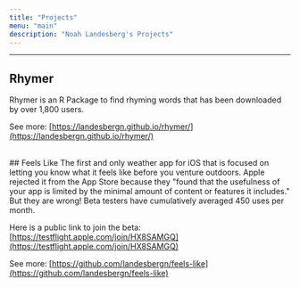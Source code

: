 ```yaml
---
title: "Projects"
menu: "main"
description: "Noah Landesberg's Projects"
---
```

<hr>

## Rhymer
Rhymer is an R Package to find rhyming words that has been downloaded by over 1,800 users.
  
See more: [https://landesbergn.github.io/rhymer/](https://landesbergn.github.io/rhymer/)

<br>
## Feels Like
The first and only weather app for iOS that is focused on letting you know what it feels like before you venture outdoors. Apple rejected it from the App Store because they "found that the usefulness of your app is limited by the minimal amount of content or features it includes." But they are wrong! Beta testers have cumulatively averaged 450 uses per month.

Here is a public link to join the beta: [https://testflight.apple.com/join/HX8SAMGQ](https://testflight.apple.com/join/HX8SAMGQ)

See more: [https://github.com/landesbergn/feels-like](https://github.com/landesbergn/feels-like)
 

